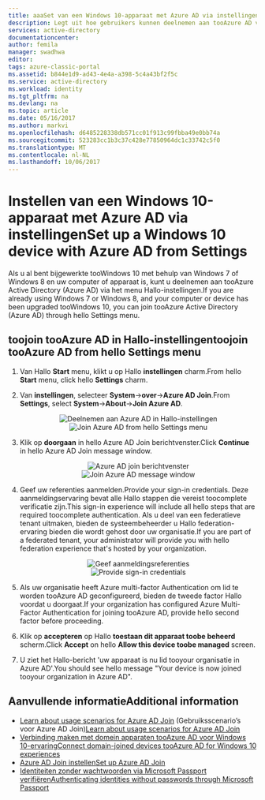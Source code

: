 ```yaml
---
title: aaaSet van een Windows 10-apparaat met Azure AD via instellingen | Microsoft Docs
description: Legt uit hoe gebruikers kunnen deelnemen aan tooAzure AD via het menu Hallo-instellingen.
services: active-directory
documentationcenter: 
author: femila
manager: swadhwa
editor: 
tags: azure-classic-portal
ms.assetid: b844e1d9-ad43-4e4a-a398-5c4a43bf2f5c
ms.service: active-directory
ms.workload: identity
ms.tgt_pltfrm: na
ms.devlang: na
ms.topic: article
ms.date: 05/16/2017
ms.author: markvi
ms.openlocfilehash: d6485228338db571cc01f913c99fbba49e0bb74a
ms.sourcegitcommit: 523283cc1b3c37c428e77850964dc1c33742c5f0
ms.translationtype: MT
ms.contentlocale: nl-NL
ms.lasthandoff: 10/06/2017
---
```

# <a name="set-up-a-windows-10-device-with-azure-ad-from-settings"></a><span data-ttu-id="20b03-103">Instellen van een Windows 10-apparaat met Azure AD via instellingen</span><span class="sxs-lookup"><span data-stu-id="20b03-103">Set up a Windows 10 device with Azure AD from Settings</span></span>
<span data-ttu-id="20b03-104">Als u al bent bijgewerkte tooWindows 10 met behulp van Windows 7 of Windows 8 en uw computer of apparaat is, kunt u deelnemen aan tooAzure Active Directory (Azure AD) via het menu Hallo-instellingen.</span><span class="sxs-lookup"><span data-stu-id="20b03-104">If you are already using Windows 7 or Windows 8, and your computer or device has been upgraded tooWindows 10, you can join tooAzure Active Directory (Azure AD) through hello Settings menu.</span></span>

## <a name="toojoin-tooazure-ad-from-hello-settings-menu"></a><span data-ttu-id="20b03-105">toojoin tooAzure AD in Hallo-instellingen</span><span class="sxs-lookup"><span data-stu-id="20b03-105">toojoin tooAzure AD from hello Settings menu</span></span>
1. <span data-ttu-id="20b03-106">Van Hallo **Start** menu, klikt u op Hallo **instellingen** charm.</span><span class="sxs-lookup"><span data-stu-id="20b03-106">From hello **Start** menu, click hello **Settings** charm.</span></span>
2. <span data-ttu-id="20b03-107">Van **instellingen**, selecteer **System**->**over**->**Azure AD Join**.</span><span class="sxs-lookup"><span data-stu-id="20b03-107">From **Settings**, select     **System**->**About**->**Join Azure AD**.</span></span>
   
   <span data-ttu-id="20b03-108"><center>
   ![Deelnemen aan Azure AD in Hallo-instellingen](./media/active-directory-azureadjoin/active-directory-azureadjoin-settings.png)</center></span><span class="sxs-lookup"><span data-stu-id="20b03-108"><center>
![Join Azure AD from hello Settings menu](./media/active-directory-azureadjoin/active-directory-azureadjoin-settings.png) </center></span></span>
3. <span data-ttu-id="20b03-109">Klik op **doorgaan** in hello Azure AD Join berichtvenster.</span><span class="sxs-lookup"><span data-stu-id="20b03-109">Click **Continue** in hello Azure AD Join message window.</span></span>
   
   <span data-ttu-id="20b03-110"><center>
   ![Azure AD join berichtvenster](./media/active-directory-azureadjoin/active-directory-azureadjoin-message.png)</center></span><span class="sxs-lookup"><span data-stu-id="20b03-110"><center>
![Join Azure AD message window](./media/active-directory-azureadjoin/active-directory-azureadjoin-message.png) </center></span></span>
4. <span data-ttu-id="20b03-111">Geef uw referenties aanmelden.</span><span class="sxs-lookup"><span data-stu-id="20b03-111">Provide your sign-in credentials.</span></span> <span data-ttu-id="20b03-112">Deze aanmeldingservaring bevat alle Hallo stappen die vereist toocomplete verificatie zijn.</span><span class="sxs-lookup"><span data-stu-id="20b03-112">This sign-in experience will include all hello steps that are required toocomplete authentication.</span></span> <span data-ttu-id="20b03-113">Als u deel van een federatieve tenant uitmaken, bieden de systeembeheerder u Hallo federation-ervaring bieden die wordt gehost door uw organisatie.</span><span class="sxs-lookup"><span data-stu-id="20b03-113">If you are part of a federated tenant, your administrator will provide you with hello federation experience that's hosted by your organization.</span></span>
   <span data-ttu-id="20b03-114"><center>
   ![Geef aanmeldingsreferenties](./media/active-directory-azureadjoin/active-directory-azureadjoin-sign-in.png)</center></span><span class="sxs-lookup"><span data-stu-id="20b03-114"><center>
![Provide sign-in credentials](./media/active-directory-azureadjoin/active-directory-azureadjoin-sign-in.png) </center></span></span>
5. <span data-ttu-id="20b03-115">Als uw organisatie heeft Azure multi-factor Authentication om lid te worden tooAzure AD geconfigureerd, bieden de tweede factor Hallo voordat u doorgaat.</span><span class="sxs-lookup"><span data-stu-id="20b03-115">If your organization has configured Azure Multi-Factor Authentication for joining tooAzure AD, provide hello second factor before proceeding.</span></span>
6. <span data-ttu-id="20b03-116">Klik op **accepteren** op Hallo **toestaan dit apparaat toobe beheerd** scherm.</span><span class="sxs-lookup"><span data-stu-id="20b03-116">Click **Accept** on hello **Allow this device toobe managed** screen.</span></span>
7. <span data-ttu-id="20b03-117">U ziet het Hallo-bericht 'uw apparaat is nu lid tooyour organisatie in Azure AD'.</span><span class="sxs-lookup"><span data-stu-id="20b03-117">You should see hello message "Your device is now joined tooyour organization in Azure AD".</span></span>

## <a name="additional-information"></a><span data-ttu-id="20b03-118">Aanvullende informatie</span><span class="sxs-lookup"><span data-stu-id="20b03-118">Additional information</span></span>
* <span data-ttu-id="20b03-119">[Learn about usage scenarios for Azure AD Join](active-directory-azureadjoin-deployment-aadjoindirect.md) (Gebruiksscenario’s voor Azure AD Join)</span><span class="sxs-lookup"><span data-stu-id="20b03-119">[Learn about usage scenarios for Azure AD Join](active-directory-azureadjoin-deployment-aadjoindirect.md)</span></span>
* [<span data-ttu-id="20b03-120">Verbinding maken met domein apparaten tooAzure AD voor Windows 10-ervaring</span><span class="sxs-lookup"><span data-stu-id="20b03-120">Connect domain-joined devices tooAzure AD for Windows 10 experiences</span></span>](active-directory-azureadjoin-devices-group-policy.md)
* [<span data-ttu-id="20b03-121">Azure AD Join instellen</span><span class="sxs-lookup"><span data-stu-id="20b03-121">Set up Azure AD Join</span></span>](active-directory-azureadjoin-setup.md)
* [<span data-ttu-id="20b03-122">Identiteiten zonder wachtwoorden via Microsoft Passport verifiëren</span><span class="sxs-lookup"><span data-stu-id="20b03-122">Authenticating identities without passwords through Microsoft Passport</span></span>](active-directory-azureadjoin-passport.md)

